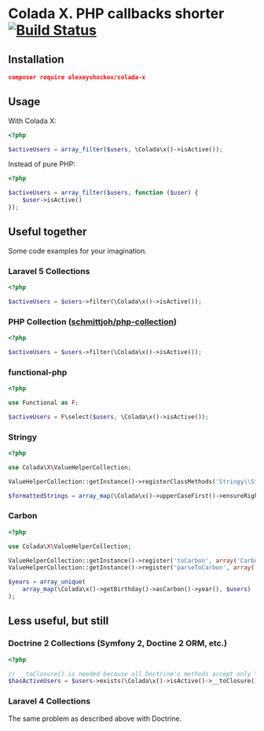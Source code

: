 # Colada X. PHP callbacks shorter [![Build Status](https://secure.travis-ci.org/alexeyshockov/colada-x.png)](http://travis-ci.org/alexeyshockov/colada-x)

## Installation

``` json
composer require alexeyshockov/colada-x
```

## Usage

With Colada X:
``` php
<?php

$activeUsers = array_filter($users, \Colada\x()->isActive());
```

Instead of pure PHP:
```php
<?php

$activeUsers = array_filter($users, function ($user) {
    $user->isActive()
});
```

## Useful together

Some code examples for your imagination.

### Laravel 5 Collections

```php
<?php

$activeUsers = $users->filter(\Colada\x()->isActive());
```

### PHP Collection ([schmittjoh/php-collection](https://github.com/schmittjoh/php-collection/))

```php
<?php

$activeUsers = $users->filter(\Colada\x()->isActive());
```

### functional-php

```php
<?php

use Functional as F;

$activeUsers = F\select($users, \Colada\x()->isActive());
```

### Stringy

```php
<?php

use Colada\X\ValueHelperCollection;

ValueHelperCollection::getInstance()->registerClassMethods('Stringy\\StaticStringy');

$formattedStrings = array_map(\Colada\x()->upperCaseFirst()->ensureRight('.'), $strings);
```

### Carbon


```php
<?php

use Colada\X\ValueHelperCollection;

ValueHelperCollection::getInstance()->register('toCarbon', array('Carbon\\Carbon', 'instance'));
ValueHelperCollection::getInstance()->register('parseToCarbon', array('Carbon\\Carbon', 'parse'));

$years = array_unique(
    array_map(\Colada\x()->getBirthday()->asCarbon()->year(), $users)
);
```

## Less useful, but still

### Doctrine 2 Collections (Symfony 2, Doctine 2 ORM, etc.)

```php
<?php

// __toClosure() is needed because all Doctrine's methods accept only \Closure instances :(
$hasActiveUsers = $users->exists(\Colada\x()->isActive()->__toClosure());
```

### Laravel 4 Collections

The same problem as described above with Doctrine.
